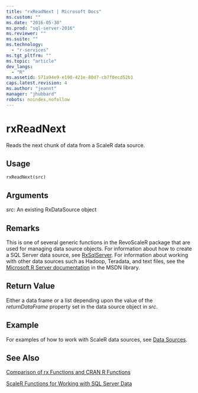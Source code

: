 ```yaml
---
title: "rxReadNext | Microsoft Docs"
ms.custom: ""
ms.date: "2016-05-30"
ms.prod: "sql-server-2016"
ms.reviewer: ""
ms.suite: ""
ms.technology: 
  - "r-services"
ms.tgt_pltfrm: ""
ms.topic: "article"
dev_langs: 
  - "R"
ms.assetid: 571a94e9-e190-421e-80d7-cb7f0ecd52b1
caps.latest.revision: 4
ms.author: "jeannt"
manager: "jhubbard"
robots: noindex,nofollow
---
```

# rxReadNext
Reads the next chunk of data from a ScaleR data source.

## Usage

`rxReadNext(src)`

## Arguments

_src_: An existing RxDataSource object

## Remarks
This is one of several generic functions in the  RevoScaleR package that are used for managing data source objects.
For information about how to create a SQL Server data source, see [RxSqlServer](../a9retired/rxsqlserverdata.md).
For information about working with other data sources such as Hadoop, Teradata, and text files, see the [Microsoft R Server documentation](http://msdn.microsoft.com/microsoft-r/index#) in the MSDN library.

## Return Value
Either a data frame or a list depending upon the value of the _returnDataFrame_ property set in the data source object in _src_.


## Example
For examples of how to work with ScaleR data sources, see [Data Sources](https://msdn.microsoft.com/microsoft-r/rserver/rserver-scaler-user-guide-3-data-source).


## See Also
[Comparison of rx Functions and CRAN R Functions](../a9retired/summary-of-rx-functions.md)

[ScaleR Functions for Working with SQL Server Data](../advanced-analytics/r-services/scaler-functions-for-working-with-sql-server-data.md)